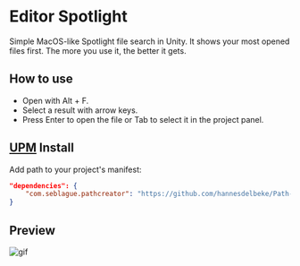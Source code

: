 # Editor Spotlight

Simple MacOS-like Spotlight file search in Unity. It shows your most opened files first. The more you use it, the better it gets.

## How to use
- Open with Alt + F.
- Select a result with arrow keys.
- Press Enter to open the file or Tab to select it in the project panel.

## [UPM](https://docs.unity3d.com/Manual/upm-ui.html) Install
Add path to your project's manifest:
```json
"dependencies": {
    "com.seblague.pathcreator": "https://github.com/hannesdelbeke/Path-Creator.git?path=/Assets/PathCreator/Core",  
}
```

## Preview

![gif](https://i.giphy.com/media/3ohs4lLUapZ9D19poA/source.gif)
